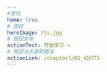 ```yaml
---
#首页
home: true  
# 图标
heroImage: /ts.jpg
# 按钮文本
actionText: 开始学习 →
# 按钮点击跳转路径
actionLink: /chapter1/01_初识TS
---
```

